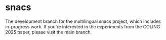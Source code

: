 # snacs

The development branch for the multilingual snacs project, which includes in-progress work. If you're interested in the experiments from the COLING 2025 paper, please visit the main branch.
